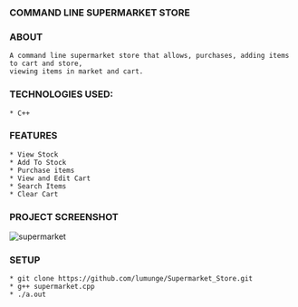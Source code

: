 ### COMMAND LINE SUPERMARKET STORE

### ABOUT
    A command line supermarket store that allows, purchases, adding items to cart and store,
    viewing items in market and cart.

### TECHNOLOGIES USED:

    * C++

### FEATURES

    * View Stock     
    * Add To Stock  
    * Purchase items
    * View and Edit Cart
    * Search Items
    * Clear Cart

### PROJECT SCREENSHOT

![supermarket](https://user-images.githubusercontent.com/58906058/133644439-7c13d920-5f77-4a27-92ca-0c6693f144ce.png)

### SETUP

    * git clone https://github.com/lumunge/Supermarket_Store.git
    * g++ supermarket.cpp
    * ./a.out


